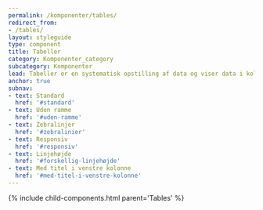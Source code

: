 ```yaml
---
permalink: /komponenter/tables/
redirect_from:
- /tables/
layout: styleguide
type: component
title: Tabeller
category: Komponenter_category
subcategory: Komponenter
lead: Tabeller er en systematisk opstilling af data og viser data i kolonner og rækker.
anchor: true
subnav:
- text: Standard
  href: '#standard'
- text: Uden ramme
  href: '#uden-ramme'
- text: Zebralinjer
  href: '#zebralinier'
- text: Responsiv
  href: '#responsiv'
- text: Linjehøjde
  href: '#forskellig-linjehøjde'
- text: Med titel i venstre kolonne
  href: '#med-titel-i-venstre-kolonne'
---
```


{% include child-components.html parent='Tables' %}
